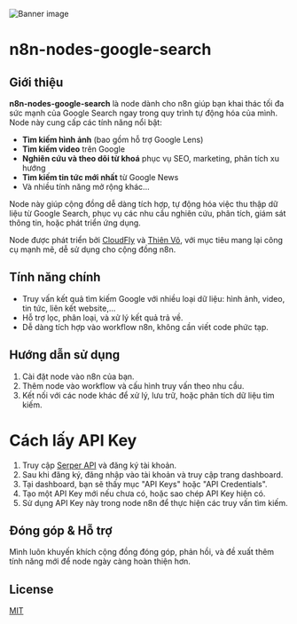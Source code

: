 ![Banner image](https://user-images.githubusercontent.com/10284570/173569848-c624317f-42b1-45a6-ab09-f0ea3c247648.png)

# n8n-nodes-google-search

## Giới thiệu

**n8n-nodes-google-search** là node dành cho n8n giúp bạn khai thác tối đa sức mạnh của Google Search ngay trong quy trình tự động hóa của mình. Node này cung cấp các tính năng nổi bật:

- **Tìm kiếm hình ảnh** (bao gồm hỗ trợ Google Lens)
- **Tìm kiếm video** trên Google
- **Nghiên cứu và theo dõi từ khoá** phục vụ SEO, marketing, phân tích xu hướng
- **Tìm kiếm tin tức mới nhất** từ Google News
- Và nhiều tính năng mở rộng khác...

Node này giúp cộng đồng dễ dàng tích hợp, tự động hóa việc thu thập dữ liệu từ Google Search, phục vụ các nhu cầu nghiên cứu, phân tích, giám sát thông tin, hoặc phát triển ứng dụng.

Node được phát triển bởi [CloudFly](https://cloudfly.vn) và [Thiên Võ](https://www.facebook.com/groups/6540893992684260/user/100008269037378), với mục tiêu mang lại công cụ mạnh mẽ, dễ sử dụng cho cộng đồng n8n.

## Tính năng chính

- Truy vấn kết quả tìm kiếm Google với nhiều loại dữ liệu: hình ảnh, video, tin tức, liên kết website,...
- Hỗ trợ lọc, phân loại, và xử lý kết quả trả về.
- Dễ dàng tích hợp vào workflow n8n, không cần viết code phức tạp.

## Hướng dẫn sử dụng

1. Cài đặt node vào n8n của bạn.
2. Thêm node vào workflow và cấu hình truy vấn theo nhu cầu.
3. Kết nối với các node khác để xử lý, lưu trữ, hoặc phân tích dữ liệu tìm kiếm.

# Cách lấy API Key

1. Truy cập [Serper API](https://serper.dev/) và đăng ký tài khoản.
2. Sau khi đăng ký, đăng nhập vào tài khoản và truy cập trang dashboard.
3. Tại dashboard, bạn sẽ thấy mục "API Keys" hoặc "API Credentials".
4. Tạo một API Key mới nếu chưa có, hoặc sao chép API Key hiện có.
5. Sử dụng API Key này trong node n8n để thực hiện các truy vấn tìm kiếm.

## Đóng góp & Hỗ trợ

Mình luôn khuyến khích cộng đồng đóng góp, phản hồi, và đề xuất thêm tính năng mới để node ngày càng hoàn thiện hơn.

## License

[MIT](https://github.com/n8n-io/n8n-nodes-starter/blob/master/LICENSE.md)
